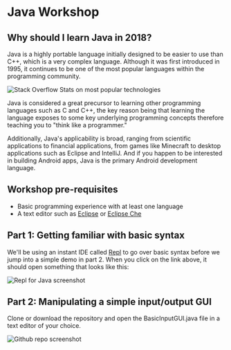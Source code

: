 # Java Workshop

## Why should I learn Java in 2018?
Java is a highly portable language initially designed to be easier to use than C++, which is a very complex language. Although it was first introduced in 1995, it continues to be one of the most popular languages within the programming community. 

![Stack Overflow Stats on most popular technologies](https://i.imgur.com/UK5qMxi.png)

Java is considered a great precursor to learning other programming languages such as C and C++, the key reason being that learning the language exposes to some key underlying programming concepts therefore teaching you to "think like a programmer."

Additionally, Java's applicability is broad, ranging from scientific applications to financial applications, from games like Minecraft to desktop applications such as Eclipse and IntelliJ. And if you happen to be interested in building Android apps, Java is the primary Android development language. 

## Workshop pre-requisites
* Basic programming experience with at least one language
* A text editor such as [Eclipse](https://www.eclipse.org/ide/) or [Eclipse Che](https://www.eclipse.org/che/)

## Part 1: Getting familiar with basic syntax 
We'll be using an instant IDE called [Repl](https://repl.it/languages/java) to go over basic syntax before we jump into a simple demo in part 2. When you click on the link above, it should open something that looks like this:

![Repl for Java screenshot](https://i.imgur.com/Pi5l19w.png?1)

## Part 2: Manipulating a simple input/output GUI
Clone or download the repository and open the BasicInputGUI.java file in a text editor of your choice.

![Github repo screenshot](https://i.imgur.com/4KIIMwz.png)
